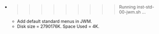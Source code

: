 * >>>>>>>>> Running inst-std-00-jwm.sh ...
  * Add default standard menus in JWM.
  * Disk size = 2790176K. Space Used = 4K.
